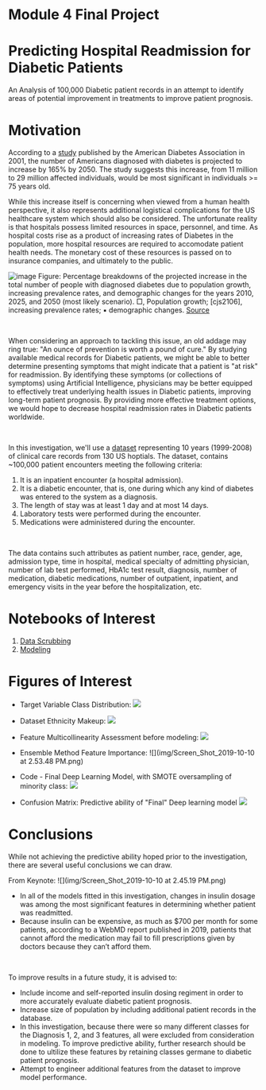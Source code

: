 
# Module 4 Final Project

# Predicting Hospital Readmission for Diabetic Patients
An Analysis of 100,000 Diabetic patient records in an attempt to identify areas of potential improvement in treatments to improve patient prognosis.

# Motivation
According to a [study](https://care.diabetesjournals.org/content/24/11/1936) published by the American Diabetes Association in 2001, the number of Americans diagnosed with diabetes is projected to increase by 165% by 2050. The study suggests this increase, from 11 million to 29 million affected individuals, would be most significant in individuals >= 75 years old.
<br>

While this increase itself is concerning when viewed from a human health perspective, it also represents additional logistical complications for the US healthcare system which should also be considered. The unfortunate reality is that hospitals possess limited resources in space, personnel, and time. As hospital costs rise as a product of increasing rates of Diabetes in the population, more hospital resources are required to accomodate patient health needs. The monetary cost of these resources is passed on to insurance companies, and ultimately to the public.

![image](img/F1.large.jpg)
Figure:
Percentage breakdowns of the projected increase in the total number of people with diagnosed diabetes due to population growth, increasing prevalence rates, and demographic changes for the years 2010, 2025, and 2050 (most likely scenario). □, Population growth; [cjs2106], increasing prevalence rates; ▪ demographic changes. [Source](https://care.diabetesjournals.org/content/24/11/1936.article-info)

<br>

When considering an approach to tackling this issue, an old addage may ring true: "An ounce of prevention is worth a pound of cure." By studying available medical records for Diabetic patients, we might be able to better determine presenting symptoms that might indicate that a patient is "at risk" for readmission. By identifying these symptoms (or collections of symptoms) using Artificial Intelligence, physicians may be better equipped to effectively treat underlying health issues in Diabetic patients, improving long-term patient prognosis. By providing more effective treatment options, we would hope to decrease hospital readmission rates in Diabetic patients worldwide.

<br>

In this investigation, we'll use a [dataset](http://archive.ics.uci.edu/ml/datasets/Diabetes+130-US+hospitals+for+years+1999-2008) representing 10 years (1999-2008) of clinical care records from 130 US hoptials. The dataset, contains ~100,000 patient encounters meeting the following criteria:

1. It is an inpatient encounter (a hospital admission).
2. It is a diabetic encounter, that is, one during which any kind of diabetes was entered to the system as a diagnosis.
3. The length of stay was at least 1 day and at most 14 days.
4. Laboratory tests were performed during the encounter.
5. Medications were administered during the encounter.

<br>

The data contains such attributes as patient number, race, gender, age, admission type, time in hospital, medical specialty of admitting physician, number of lab test performed, HbA1c test result, diagnosis, number of medication, diabetic medications, number of outpatient, inpatient, and emergency visits in the year before the hospitalization, etc.

# Notebooks of Interest
1. [Data Scrubbing](/Dataset_Cleaning.ipynb)
2. [Modeling](/Mod_4_Modeling.ipynb)

# Figures of Interest

* Target Variable Class Distribution:
![](img/target_var_distribution.png)

* Dataset Ethnicity Makeup:
![](img/dataset_ethnicity_counts.png)

* Feature Multicollinearity Assessment before modeling:
![](img/Multicollinearity_assessment.png)

* Ensemble Method Feature Importance:
![](img/Screen_Shot_2019-10-10 at 2.53.48 PM.png)

* Code - Final Deep Learning Model, with SMOTE oversampling of minority class:
![](img/final_model_code.png)

* Confusion Matrix: Predictive ability of "Final" Deep learning model
![](img/cnf_matrix_final.png)

# Conclusions

While not achieving the predictive ability hoped prior to the investigation, there are several useful conclusions we can draw.
<br>

From Keynote:
![](img/Screen_Shot_2019-10-10 at 2.45.19 PM.png)
* In all of the models fitted in this investigation, changes in insulin dosage was among the most significant features in determining whether patient was readmitted.
* Because insulin can be expensive, as much as $700 per month for some patients, according to a WebMD report published in 2019, patients that cannot afford the medication may fail to fill prescriptions given by doctors because they can’t afford them.

<br>

To improve results in a future study, it is advised to:
* Include income and self-reported insulin dosing regiment in order to more accurately evaluate diabetic patient prognosis.
* Increase size of population by including additional patient records in the database.
* In this investigation, because there were so many different classes for the Diagnosis 1, 2, and 3 features, all were excluded from consideration in modeling. To improve predictive ability, further research should be done to ultilize these features by retaining classes germane to diabetic patient prognosis.
* Attempt to engineer additional features from the dataset to improve model performance.